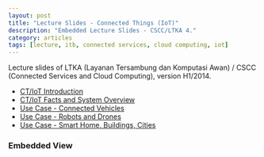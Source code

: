 ```yaml
---
layout: post
title: "Lecture Slides - Connected Things (IoT)"
description: "Embedded Lecture Slides - CSCC/LTKA 4."
category: articles
tags: [lecture, itb, connected services, cloud computing, iot]
---
```


Lecture slides of LTKA (Layanan Tersambung dan Komputasi Awan) / CSCC (Connected Services and Cloud Computing), version H1/2014.

- [CT/IoT Introduction](https://speakerdeck.com/eueung/ltka-04-01a)
- [CT/IoT Facts and System Overview](https://speakerdeck.com/eueung/ltka-04-01b)
- [Use Case - Connected Vehicles](https://speakerdeck.com/eueung/ltka-04-02a)
- [Use Case - Robots and Drones](https://speakerdeck.com/eueung/ltka-04-02b)
- [Use Case - Smart Home, Buildings, Cities](https://speakerdeck.com/eueung/ltka-04-02c)

### Embedded View

<script async class="speakerdeck-embed" data-id="b27380c073b901314e3e72e1b0bdb50b" data-ratio="1.29456384323641" src="//speakerdeck.com/assets/embed.js"></script>

<script async class="speakerdeck-embed" data-id="b8ad317073f8013153db12969b5d109e" data-ratio="1.29456384323641" src="//speakerdeck.com/assets/embed.js"></script>

<script async class="speakerdeck-embed" data-id="d2dd4330778c0131d57e22a403f64e0b" data-ratio="1.29456384323641" src="//speakerdeck.com/assets/embed.js"></script>

<script async class="speakerdeck-embed" data-id="07db1f807e86013151135a405e1e7e91" data-ratio="1.29456384323641" src="//speakerdeck.com/assets/embed.js"></script>

<script async class="speakerdeck-embed" data-id="7d2041307e68013123fd0e3a0eb893d5" data-ratio="1.29456384323641" src="//speakerdeck.com/assets/embed.js"></script>
